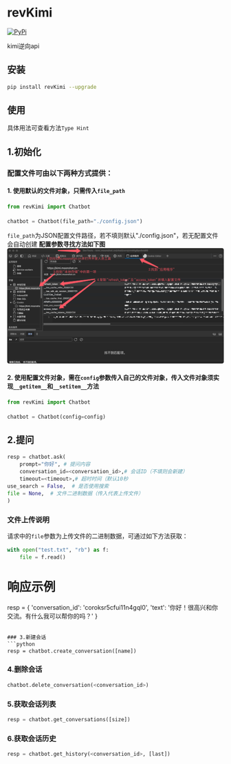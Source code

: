 # revKimi

[![PyPi](https://img.shields.io/pypi/v/revKimi.svg)](https://pypi.python.org/pypi/revKimi)

kimi逆向api

## 安装
```bash
pip install revKimi --upgrade
```

## 使用
具体用法可查看方法`Type Hint`

## 1.初始化

### 配置文件可由以下两种方式提供：

#### 1. 使用默认的文件对象，只需传入`file_path`
```python
from revKimi import Chatbot

chatbot = Chatbot(file_path="./config.json")
```
`file_path`为JSON配置文件路径，若不填则默认"./config.json"，若无配置文件会自动创建
**配置参数寻找方法如下图**
![](.github/resources/steps.png)

#### 2. 使用配置文件对象，需在`config`参数传入自己的文件对象，传入文件对象须实现`__getitem__`和`__setitem__`方法

```python
from revKimi import Chatbot

chatbot = Chatbot(config=config)
```

## 2.提问
```python
resp = chatbot.ask(
    prompt="你好", # 提问内容
    conversation_id=<conversation_id>,# 会话ID（不填则会新建）
    timeout=<timeout>,# 超时时间（默认10秒
use_search = False,  # 是否使用搜索
file = None,  # 文件二进制数据（传入代表上传文件）
)
```

### 文件上传说明

请求中的`file`参数为上传文件的二进制数据，可通过如下方法获取：

```python
with open("test.txt", "rb") as f:
    file = f.read()
```

# 响应示例
resp = {
    'conversation_id': 'coroksr5cfui11n4gql0', 
    'text': '你好！很高兴和你交流。有什么我可以帮你的吗？'
}
```

### 3.新建会话
```python
resp = chatbot.create_conversation([name])
```

### 4.删除会话
```python
chatbot.delete_conversation(<conversation_id>)
```

### 5.获取会话列表
```python
resp = chatbot.get_conversations([size])
```

### 6.获取会话历史
```python
resp = chatbot.get_history(<conversation_id>, [last])
```

